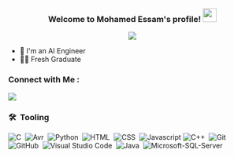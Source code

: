 <h3 align="center">
  Welcome to Mohamed Essam's profile!
  <img src="https://media.giphy.com/media/hvRJCLFzcasrR4ia7z/giphy.gif" width="28">
</h3>
<!-- Typing SVG by DenverCoder1 - https://github.com/DenverCoder1/readme-typing-svg -->
<p align="center">
  <a href="https://github.com/DenverCoder1/readme-typing-svg"><img src="https://readme-typing-svg.herokuapp.com/?lines=AI%20Engineer;Will%20not%20leave%20untill%20achieve&font=Fira%20Code&center=true&width=440&height=45&color=FFFF00&vCenter=true&size=22"></a>
</p> 

- 🏢 I'm an AI Engineer
- 👨‍💻 Fresh Graduate

### Connect with Me :
<a href="https://www.linkedin.com/in/mohamed-essam-57b57b220/" target="_blank"><img src="https://img.shields.io/badge/-Mohamed%20Essam-0077B5?style=for-the-badge&logo=Linkedin&logoColor=white"/></a>

### 🛠 &nbsp;Tooling
![C](https://img.shields.io/badge/-C-05122A?style=flat&logo=C)&nbsp;
![Avr](https://img.shields.io/badge/-Avr%20-05122A?style=flat&logo=Avr)&nbsp;
![Python](https://img.shields.io/badge/-Python-05122A?style=flat&logo=Python&logoColor=563D7C)&nbsp;
![HTML](https://img.shields.io/badge/-HTML-05122A?style=flat&logo=HTML5)&nbsp;
![CSS](https://img.shields.io/badge/-CSS-05122A?style=flat&logo=CSS3&logoColor=1572B6)&nbsp;
![Javascript](https://img.shields.io/badge/-Js-05122A?style=flat&logo=Javascript)
![C++](https://img.shields.io/badge/-C++-05122A?style=flat&logo=C++&logoColor=339933)&nbsp;
![Git](https://img.shields.io/badge/-Git-05122A?style=flat&logo=git)&nbsp;
![GitHub](https://img.shields.io/badge/-GitHub-05122A?style=flat&logo=github)&nbsp;
![Visual Studio Code](https://img.shields.io/badge/-Visual%20Studio%20Code-05122A?style=flat&logo=visual-studio-code&logoColor=007ACC)&nbsp;
![Java](https://img.shields.io/badge/-Java-05122A?style=flat&logo=Java)&nbsp;
![Microsoft-SQL-Server](https://img.shields.io/badge/-Microsoft%20SQL%20Server-05122A?style=flat&logo=Microsoft-SQL-Server)&nbsp;


<!-- <img align="left" src="https://github-readme-stats.vercel.app/api/top-langs?username=MoEsaam&show_icons=true&locale=en&layout=compact&theme=radical" alt="most used languages" /> -->
<!--
<br>
<a href="https://komarev.com/ghpvc/?username=MoEsaam&style=for-the-badge">
    <img src="https://komarev.com/ghpvc/?username=MoEsaam&style=for-the-badge">
</a>
-->
<!--
**MoEsaam/MoEsaam** is a ✨ _special_ ✨ repository because its `README.md` (this file) appears on your GitHub profile.

Here are some ideas to get you started:

- 🔭 I’m currently working on ...
- 🌱 I’m currently learning ...
- 👯 I’m looking to collaborate on ...
- 🤔 I’m looking for help with ...
- 💬 Ask me about ...
- 📫 How to reach me: ...
- 😄 Pronouns: ...
- ⚡ Fun fact: ...
-->
